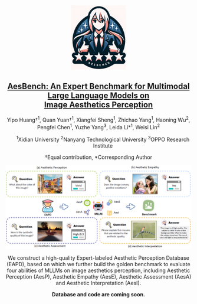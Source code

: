 
<p align="center">
    <img src="imgs/img1.png" width="150" style="margin-bottom: 0.2;"/>
<p>
<h2 align="center"> <a href="https://arxiv.org/abs/XXXX"> AesBench: An Expert Benchmark for Multimodal Large Language Models on <br> Image Aesthetics Perception</a></h2>
<p align="center">
  <a>Yipo Huang†</a><sup>1</sup>, 
  <a>Quan Yuan†</a><sup>1</sup>, 
  <a>Xiangfei Sheng</a><sup>1</sup>, 
  <a>Zhichao Yang</a><sup>1</sup>, 
  <a>Haoning Wu</a><sup>2</sup>, 
  <a>Pengfei Chen</a><sup>1</sup>, 
  <a>Yuzhe Yang</a><sup>3</sup>, 
  <a>Leida Li*</a><sup>1</sup>, 
  <a>Weisi Lin</a><sup>2</sup>
</p>
<ul align="center">
  <sup>1</sup>Xidian University</li>
  <sup>2</sup>Nanyang Technological University</li>
  <sup>3</sup>OPPO Research Institute</li>
</ul>
<p align="center"> †Equal contribution, *Corresponding Author </p>
<!--
<h5 align="center"> If you like our project, please give us a star ⭐ on GitHub.  </h2>

<h5 align="center">

[![Website](https://img.shields.io/badge/Project-Website-87CEEB)](https://github.com/yipoh/AesBench)
[![hf_space](https://img.shields.io/badge/🤗-Dataset%20Spaces-blue.svg)](https://github.com/yipoh/AesBench) 
[![arXiv](https://img.shields.io/badge/Arxiv-XXXX.XXXXX-b31b1b.svg?logo=arXiv)](https://github.com/yipoh/AesBench)
[![Endpoint Badge](https://img.shields.io/badge/AesBench-Leaderboard-blue)](https://github.com/yipoh/AesBench)

[![zhihu](https://img.shields.io/badge/-知乎-000000?logo=zhihu&logoColor=0084FF)](https://github.com/yipoh/AesBench)
[![Wechat](https://img.shields.io/badge/-WeChat@CVer-000000?logo=wechat&logoColor=07C160)](https://github.com/yipoh/AesBench)

 <br>

</h5>
</p> 
<p align="center"><b>Overview of AesBench<b></p>
     -->
<p align="center">
    <img src="imgs/overview.png"/>
<p>
    <p align="center">We construct a high-quality Expert-labeled Aesthetic Perception Database (EAPD), based on which we further build the golden benchmark to evaluate four abilities of MLLMs on image aesthetics perception, including Aesthetic Perception (AesP), Aesthetic Empathy (AesE), Aesthetic Assessment (AesA) and Aesthetic Interpretation (AesI).</p>
    </p> 
     </p> 
     </p> 
<p align="center"><b>Database and code are coming soon.<b></p>

